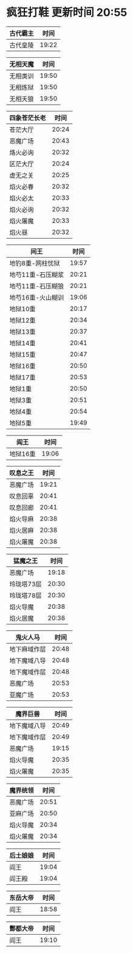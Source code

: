 # 疯狂打鞋 更新时间 20:55

| 古代霸主   | 时间    |
|--------|-------|
| 古代皇陵 | 19:22 |

| 无相天魔   | 时间    |
|--------|-------|
| 无相类训 | 19:50 |
| 无相炼狱 | 19:50 |
| 无相夭狼 | 19:50 |

| 四象苍茫长老   | 时间    |
|--------|-------|
| 苍茫大厅 | 20:24 |
| 恶魔广场 | 20:43 |
| 烙火必询 | 20:32 |
| 区茫大厅 | 20:24 |
| 虚无之关 | 20:25 |
| 焰火必春 | 20:32 |
| 焰火必太 | 20:33 |
| 焰火必询 | 20:32 |
| 焰火屠魔 | 20:33 |
| 焰火昼 | 20:32 |

| 间王   | 时间    |
|--------|-------|
| 地钓8重-网柱忧狱 | 19:57 |
| 地芍11重-石压糊浆 | 20:21 |
| 地芍11重-石压糊狼 | 20:21 |
| 地芍16重-火山糊训 | 19:06 |
| 地狱10重 | 20:17 |
| 地狱12重 | 20:34 |
| 地狱13重 | 20:37 |
| 地狱14重 | 20:41 |
| 地狱15重 | 20:47 |
| 地狱16重 | 20:50 |
| 地狱17重 | 20:53 |
| 地狱1重 | 20:50 |
| 地狱3重 | 20:51 |
| 地狱4重 | 20:54 |
| 地狱5重 | 19:49 |

| 阎王   | 时间    |
|--------|-------|
| 地狱16重 | 19:06 |

| 叹息之王   | 时间    |
|--------|-------|
| 恶魔广场 | 19:21 |
| 叹息回辜 | 20:41 |
| 叹息回廊 | 20:41 |
| 焰火导麻 | 20:38 |
| 焰火居麻 | 20:38 |
| 焰火屠魔 | 20:38 |

| 猛魔之王   | 时间    |
|--------|-------|
| 恶魔广场 | 19:18 |
| 玲珑塔73层 | 20:30 |
| 玲珑塔78层 | 20:30 |
| 焰火导魔 | 20:38 |
| 焰火居魔 | 20:38 |

| 鬼火人马   | 时间    |
|--------|-------|
| 地下麻域作层 | 20:48 |
| 地下魔域八导 | 20:48 |
| 地下魔域作层 | 20:48 |
| 恶魔广场 | 20:53 |
| 亚魔广场 | 20:53 |

| 魔界巨兽   | 时间    |
|--------|-------|
| 地下魔域八导 | 20:49 |
| 地下魔域作层 | 20:49 |
| 恶魔广场 | 19:15 |
| 焰火导魔 | 20:35 |
| 焰火屠魔 | 20:35 |

| 魔界统领   | 时间    |
|--------|-------|
| 恶魔广场 | 20:51 |
| 亚麻广场 | 20:50 |
| 焰火导魔 | 20:34 |
| 焰火屠魔 | 20:34 |

| 后土娘娘   | 时间    |
|--------|-------|
| 阎王 | 19:04 |
| 阎王殿 | 19:04 |

| 东岳大帝   | 时间    |
|--------|-------|
| 阎王 | 18:58 |

| 酆都大帝   | 时间    |
|--------|-------|
| 阎王 | 19:10 |